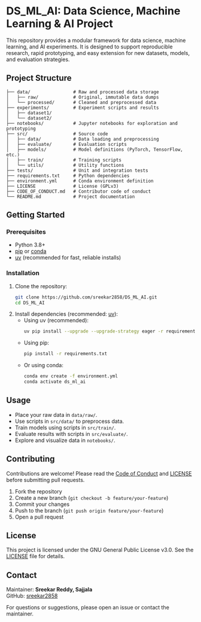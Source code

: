 # DS_ML_AI: Data Science, Machine Learning & AI Project

This repository provides a modular framework for data science, machine learning, and AI experiments. It is designed to support reproducible research, rapid prototyping, and easy extension for new datasets, models, and evaluation strategies.

## Project Structure

```
├── data/                # Raw and processed data storage
│   ├── raw/             # Original, immutable data dumps
│   └── processed/       # Cleaned and preprocessed data
├── experiments/         # Experiment scripts and results
│   ├── dataset1/
│   └── dataset2/
├── notebooks/           # Jupyter notebooks for exploration and prototyping
├── src/                 # Source code
│   ├── data/            # Data loading and preprocessing
│   ├── evaluate/        # Evaluation scripts
│   ├── models/          # Model definitions (PyTorch, TensorFlow, etc.)
│   ├── train/           # Training scripts
│   └── utils/           # Utility functions
├── tests/               # Unit and integration tests
├── requirements.txt     # Python dependencies
├── environment.yml      # Conda environment definition
├── LICENSE              # License (GPLv3)
├── CODE_OF_CONDUCT.md   # Contributor code of conduct
└── README.md            # Project documentation
```

## Getting Started

### Prerequisites

- Python 3.8+
- [pip](https://pip.pypa.io/) or [conda](https://docs.conda.io/)
- [uv](https://github.com/astral-sh/uv) (recommended for fast, reliable installs)

### Installation

1. Clone the repository:
   ```sh
   git clone https://github.com/sreekar2858/DS_ML_AI.git
   cd DS_ML_AI
   ```
2. Install dependencies (recommended: [uv](https://github.com/astral-sh/uv)):
   - Using uv (recommended):
     ```sh
     uv pip install --upgrade --upgrade-strategy eager -r requirements.txt
     ```
   - Using pip:
     ```sh
     pip install -r requirements.txt
     ```
   - Or using conda:
     ```sh
     conda env create -f environment.yml
     conda activate ds_ml_ai
     ```

## Usage

- Place your raw data in `data/raw/`.
- Use scripts in `src/data/` to preprocess data.
- Train models using scripts in `src/train/`.
- Evaluate results with scripts in `src/evaluate/`.
- Explore and visualize data in `notebooks/`.

## Contributing

Contributions are welcome! Please read the [Code of Conduct](CODE_OF_CONDUCT.md) and [LICENSE](LICENSE) before submitting pull requests.

1. Fork the repository
2. Create a new branch (`git checkout -b feature/your-feature`)
3. Commit your changes
4. Push to the branch (`git push origin feature/your-feature`)
5. Open a pull request

## License

This project is licensed under the GNU General Public License v3.0. See the [LICENSE](LICENSE) file for details.

## Contact

Maintainer: **Sreekar Reddy, Sajjala**  
GitHub: [sreekar2858](https://github.com/sreekar2858)

For questions or suggestions, please open an issue or contact the maintainer.

